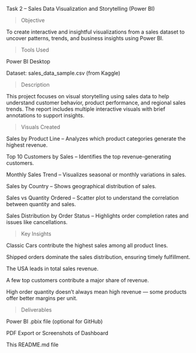 Task 2 – Sales Data Visualization and Storytelling (Power BI)

> Objective

To create interactive and insightful visualizations from a sales dataset to uncover patterns, trends, and business insights using Power BI.

> Tools Used

Power BI Desktop

Dataset: sales_data_sample.csv (from Kaggle)

> Description

This project focuses on visual storytelling using sales data to help understand customer behavior, product performance, and regional sales trends. The report includes multiple interactive visuals with brief annotations to support insights.

> Visuals Created

Sales by Product Line – Analyzes which product categories generate the highest revenue.

Top 10 Customers by Sales – Identifies the top revenue-generating customers.

Monthly Sales Trend – Visualizes seasonal or monthly variations in sales.

Sales by Country – Shows geographical distribution of sales.

Sales vs Quantity Ordered – Scatter plot to understand the correlation between quantity and sales.

Sales Distribution by Order Status – Highlights order completion rates and issues like cancellations.

> Key Insights

Classic Cars contribute the highest sales among all product lines.

Shipped orders dominate the sales distribution, ensuring timely fulfillment.

The USA leads in total sales revenue.

A few top customers contribute a major share of revenue.

High order quantity doesn’t always mean high revenue — some products offer better margins per unit.

> Deliverables

Power BI .pbix file (optional for GitHub)

PDF Export or Screenshots of Dashboard

This README.md file
